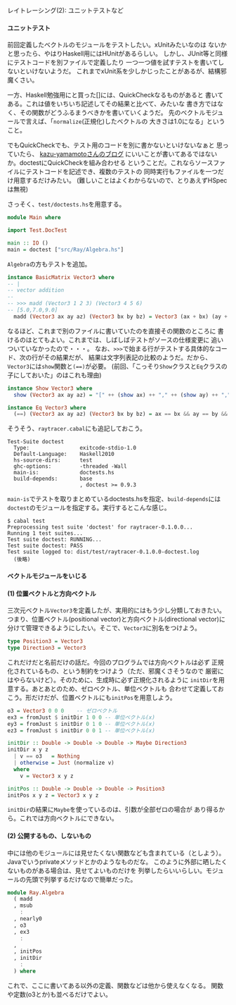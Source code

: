レイトレーシング(2): ユニットテストなど

#### ユニットテスト

前回定義したベクトルのモジュールをテストしたい。xUnitみたいなのは
ないかと思ったら、やはりHaskell用にはHUnitがあるらしい。
しかし、JUnit等と同様にテストコードを別ファイルで定義したり
一つ一つ値を試すテストを書いてしないといけないようだ。
これまでxUnit系を少しかじったことがあるが、結構邪魔くさい。

一方、Haskell勉強用にと買った[]には、QuickCheckなるものがあると
書いてある。これは値をいちいち記述してその結果と比べて、みたいな
書き方ではなく、その関数がどうふるまうべきかを書いていくようだ。
先のベクトルモジュールで言えば、「`normalize`(正規化)したベクトルの
大きさは1.0になる」ということ。

でもQuickCheckでも、テスト用のコードを別に書かないといけないなぁと
思っていたら、
[kazu-yamamotoさんのブログ](http://d.hatena.ne.jp/kazu-yamamoto/20121205/1354692144)
にいいことが書いてあるではないか。doctestにQuickCheckを組み合わせる
ということだ。これならソースファイルにテストコードを記述でき、複数のテストの
同時実行もファイルを一つだけ用意するだけみたい。
(難しいことはよくわからないので、とりあえずHSpecは無視)

さっそく、`test/doctests.hs`を用意する。

```haskell
module Main where

import Test.DocTest

main :: IO ()
main = doctest ["src/Ray/Algebra.hs"]
```

`Algebra`の方もテストを追加。

```haskell
instance BasicMatrix Vector3 where
-- |
-- vector addition
--
-- >>> madd (Vector3 1 2 3) (Vector3 4 5 6)
-- [5.0,7.0,9.0]
  madd (Vector3 ax ay az) (Vector3 bx by bz) = Vector3 (ax + bx) (ay + by) (az + bz)
```

なるほど、これまで別のファイルに書いていたのを直接その関数のところに
書けるのはとてもよい。これまでは、しばしばテストがソースの仕様変更に
追いついていなかったので・・・。
なお、`>>>`で始まる行がテストする具体的なコード、次の行がその結果だが、
結果は文字列表記の比較のようだ。だから、`Vector3`には`show`関数と`(==)`が必要。
(前回、「こっそり`Show`クラスと`Eq`クラスの子にしておいた」のはこれも理由)

```haskell
instance Show Vector3 where
  show (Vector3 ax ay az) = "[" ++ (show ax) ++ "," ++ (show ay) ++ "," ++ (show az) ++ "]"

instance Eq Vector3 where
  (==) (Vector3 ax ay az) (Vector3 bx by bz) = ax == bx && ay == by && az == bz
```

そうそう、`raytracer.cabal`にも追記しておこう。

```
Test-Suite doctest
  Type:                exitcode-stdio-1.0
  Default-Language:    Haskell2010
  hs-source-dirs:      test
  ghc-options:         -threaded -Wall
  main-is:             doctests.hs
  build-depends:       base
                       , doctest >= 0.9.3
```

`main-is`でテストを取りまとめているdoctests.hsを指定、`build-depends`には
`doctest`のモジュールを指定する。実行するとこんな感じ。

```
$ cabal test
Preprocessing test suite 'doctest' for raytracer-0.1.0.0...
Running 1 test suites...
Test suite doctest: RUNNING...
Test suite doctest: PASS
Test suite logged to: dist/test/raytracer-0.1.0.0-doctest.log
  (後略)
```



#### ベクトルモジュールをいじる

#### (1) 位置ベクトルと方向ベクトル

三次元ベクトル`Vector3`を定義したが、実用的にはもう少し分類しておきたい。
つまり、位置ベクトル(positional vector)と方向ベクトル(directional vector)に
分けて管理できるようにしたい。そこで、`Vector3`に別名をつけよう。

```haskell
type Position3 = Vector3
type Direction3 = Vector3
```

これだけだと名前だけの話だ。今回のプログラムでは方向ベクトルは必ず
正規化されているもの、という制約をつけよう（ただ、邪魔くさそうなので
厳密にはやらないけど）。そのために、生成時に必ず正規化されるように
`initDir`を用意する。あとあとのため、ゼロベクトル、単位ベクトルも
合わせて定義しておこう。形だけだが、位置ベクトルにも`initPos`を用意しよう。

```haskell
o3 = Vector3 0 0 0    -- ゼロベクトル
ex3 = fromJust $ initDir 1 0 0 -- 単位ベクトル(x)
ey3 = fromJust $ initDir 0 1 0 -- 単位ベクトル(x)
ez3 = fromJust $ initDir 0 0 1 -- 単位ベクトル(x)

initDir :: Double -> Double -> Double -> Maybe Direction3
initDir x y z
  | v == o3   = Nothing
  | otherwise = Just (normalize v)
  where
    v = Vector3 x y z

initPos :: Double -> Double -> Double -> Position3
initPos x y z = Vector3 x y z

```

`initDir`の結果に`Maybe`を使っているのは、引数が全部ゼロの場合が
あり得るから。これでは方向ベクトルにできない。


#### (2) 公開するもの、しないもの

中には他のモジュールには見せたくない関数なども含まれている（としよう）。
Javaでいうprivateメソッドとかのようなものだな。
このように外部に晒したくないものがある場合は、見せてよいものだけを
列挙したらいいらしい。モジュールの先頭で列挙するだけなので簡単だった。

```haskell
module Ray.Algebra
  ( madd
  , msub
    :
  , nearly0
  , o3
  , ex3
    :
  ,
  , initPos
  , initDir
    :
  ) where
```

これで、ここに書いてある以外の定義、関数などは他から使えなくなる。
関数や定数(o3とか)も並べるだけでよい。
